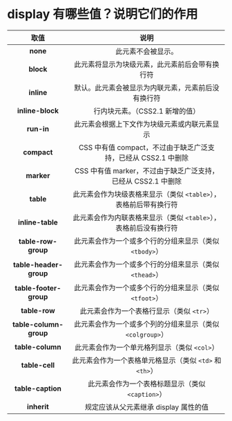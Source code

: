 # display 有哪些值？说明它们的作用

<article-info/>

|          取值          |                               说明                               |
| :--------------------: | :--------------------------------------------------------------: |
|        **none**        |                        此元素不会被显示。                        |
|       **block**        |          此元素将显示为块级元素，此元素前后会带有换行符          |
|       **inline**       |        默认。此元素会被显示为内联元素，元素前后没有换行符        |
|    **inline-block**    |                 行内块元素。（CSS2.1 新增的值）                  |
|       **run-in**       |           此元素会根据上下文作为块级元素或内联元素显示           |
|      **compact**       |  CSS 中有值 compact，不过由于缺乏广泛支持，已经从 CSS2.1 中删除  |
|       **marker**       |  CSS 中有值 marker，不过由于缺乏广泛支持，已经从 CSS2.1 中删除   |
|       **table**        | 此元素会作为块级表格来显示（类似 `<table>`），表格前后带有换行符 |
|    **inline-table**    | 此元素会作为内联表格来显示（类似 `<table>`），表格前后没有换行符 |
|  **table-row-group**   |      此元素会作为一个或多个行的分组来显示（类似 `<tbody>`）      |
| **table-header-group** |      此元素会作为一个或多个行的分组来显示（类似 `<thead>`）      |
| **table-footer-group** |      此元素会作为一个或多个行的分组来显示（类似 `<tfoot>`）      |
|     **table-row**      |            此元素会作为一个表格行显示（类似 `<tr>`）             |
| **table-column-group** |    此元素会作为一个或多个列的分组来显示（类似 `<colgroup>`）     |
|    **table-column**    |           此元素会作为一个单元格列显示（类似 `<col>`）           |
|     **table-cell**     |     此元素会作为一个表格单元格显示（类似 `<td>` 和 `<th>`）      |
|   **table-caption**    |         此元素会作为一个表格标题显示（类似 `<caption>`）         |
|      **inherit**       |              规定应该从父元素继承 display 属性的值               |
